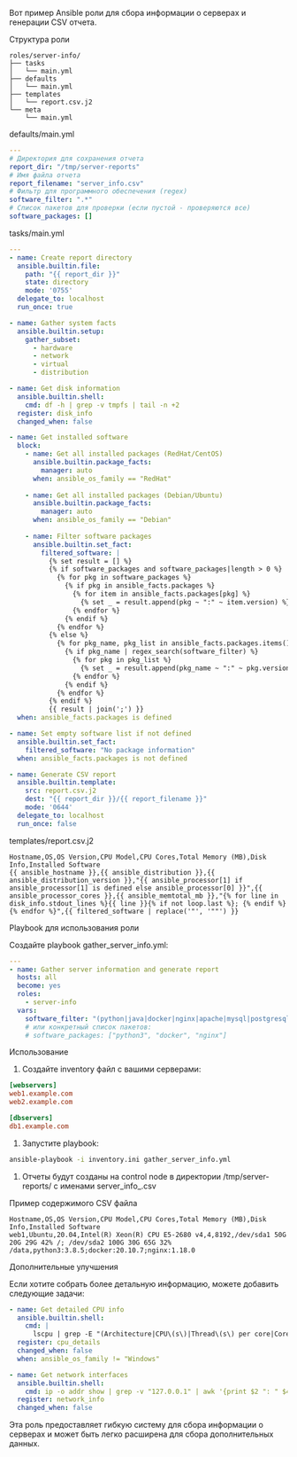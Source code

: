 Вот пример Ansible роли для сбора информации о серверах и генерации CSV отчета.

Структура роли

```
roles/server-info/
├── tasks
│   └── main.yml
├── defaults
│   └── main.yml
├── templates
│   └── report.csv.j2
└── meta
    └── main.yml
```

defaults/main.yml

```yaml
---
# Директория для сохранения отчета
report_dir: "/tmp/server-reports"
# Имя файла отчета
report_filename: "server_info.csv"
# Фильтр для программного обеспечения (regex)
software_filter: ".*"
# Список пакетов для проверки (если пустой - проверяются все)
software_packages: []
```

tasks/main.yml

```yaml
---
- name: Create report directory
  ansible.builtin.file:
    path: "{{ report_dir }}"
    state: directory
    mode: '0755'
  delegate_to: localhost
  run_once: true

- name: Gather system facts
  ansible.builtin.setup:
    gather_subset:
      - hardware
      - network
      - virtual
      - distribution

- name: Get disk information
  ansible.builtin.shell:
    cmd: df -h | grep -v tmpfs | tail -n +2
  register: disk_info
  changed_when: false

- name: Get installed software
  block:
    - name: Get all installed packages (RedHat/CentOS)
      ansible.builtin.package_facts:
        manager: auto
      when: ansible_os_family == "RedHat"
    
    - name: Get all installed packages (Debian/Ubuntu)
      ansible.builtin.package_facts:
        manager: auto
      when: ansible_os_family == "Debian"
    
    - name: Filter software packages
      ansible.builtin.set_fact:
        filtered_software: |
          {% set result = [] %}
          {% if software_packages and software_packages|length > 0 %}
            {% for pkg in software_packages %}
              {% if pkg in ansible_facts.packages %}
                {% for item in ansible_facts.packages[pkg] %}
                  {% set _ = result.append(pkg ~ ":" ~ item.version) %}
                {% endfor %}
              {% endif %}
            {% endfor %}
          {% else %}
            {% for pkg_name, pkg_list in ansible_facts.packages.items() %}
              {% if pkg_name | regex_search(software_filter) %}
                {% for pkg in pkg_list %}
                  {% set _ = result.append(pkg_name ~ ":" ~ pkg.version) %}
                {% endfor %}
              {% endif %}
            {% endfor %}
          {% endif %}
          {{ result | join(';') }}
  when: ansible_facts.packages is defined

- name: Set empty software list if not defined
  ansible.builtin.set_fact:
    filtered_software: "No package information"
  when: ansible_facts.packages is not defined

- name: Generate CSV report
  ansible.builtin.template:
    src: report.csv.j2
    dest: "{{ report_dir }}/{{ report_filename }}"
    mode: '0644'
  delegate_to: localhost
  run_once: false
```

templates/report.csv.j2

```jinja2
Hostname,OS,OS Version,CPU Model,CPU Cores,Total Memory (MB),Disk Info,Installed Software
{{ ansible_hostname }},{{ ansible_distribution }},{{ ansible_distribution_version }},"{{ ansible_processor[1] if ansible_processor[1] is defined else ansible_processor[0] }}",{{ ansible_processor_cores }},{{ ansible_memtotal_mb }},"{% for line in disk_info.stdout_lines %}{{ line }}{% if not loop.last %}; {% endif %}{% endfor %}",{{ filtered_software | replace('"', '""') }}
```

Playbook для использования роли

Создайте playbook gather_server_info.yml:

```yaml
---
- name: Gather server information and generate report
  hosts: all
  become: yes
  roles:
    - server-info
  vars:
    software_filter: "(python|java|docker|nginx|apache|mysql|postgresql)"
    # или конкретный список пакетов:
    # software_packages: ["python3", "docker", "nginx"]
```

Использование

1. Создайте inventory файл с вашими серверами:

```ini
[webservers]
web1.example.com
web2.example.com

[dbservers]
db1.example.com
```

1. Запустите playbook:

```bash
ansible-playbook -i inventory.ini gather_server_info.yml
```

1. Отчеты будут созданы на control node в директории /tmp/server-reports/ с именами server_info_<hostname>.csv

Пример содержимого CSV файла

```csv
Hostname,OS,OS Version,CPU Model,CPU Cores,Total Memory (MB),Disk Info,Installed Software
web1,Ubuntu,20.04,Intel(R) Xeon(R) CPU E5-2680 v4,4,8192,/dev/sda1 50G 20G 29G 42% /; /dev/sda2 100G 30G 65G 32% /data,python3:3.8.5;docker:20.10.7;nginx:1.18.0
```

Дополнительные улучшения

Если хотите собрать более детальную информацию, можете добавить следующие задачи:

```yaml
- name: Get detailed CPU info
  ansible.builtin.shell:
    cmd: |
      lscpu | grep -E "(Architecture|CPU\(s\)|Thread\(s\) per core|Core\(s\) per socket|Model name|CPU MHz|Virtualization)"
  register: cpu_details
  changed_when: false
  when: ansible_os_family != "Windows"

- name: Get network interfaces
  ansible.builtin.shell:
    cmd: ip -o addr show | grep -v "127.0.0.1" | awk '{print $2 ": " $4}'
  register: network_info
  changed_when: false
```

Эта роль предоставляет гибкую систему для сбора информации о серверах и может быть легко расширена для сбора дополнительных данных.